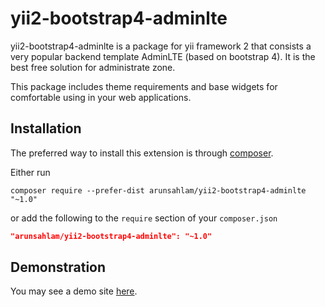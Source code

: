 # yii2-bootstrap4-adminlte

yii2-bootstrap4-adminlte is a package for yii framework 2 that consists a very popular backend template AdminLTE (based on bootstrap 4). It is the best free solution for administrate zone.

This package includes theme requirements and base widgets for comfortable using in your web applications.

## Installation

The preferred way to install this extension is through [composer](http://getcomposer.org/download/).

Either run

```
composer require --prefer-dist arunsahlam/yii2-bootstrap4-adminlte "~1.0"
```

or add the following to the `require` section of your `composer.json`

```json
"arunsahlam/yii2-bootstrap4-adminlte": "~1.0"
```
## Demonstration

You may see a demo site [here](https://github.com/arunsahlam/).
